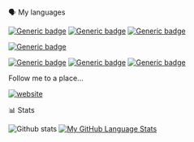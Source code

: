 🗣 My languages

[![Generic badge](https://img.shields.io/badge/Code-C%23-000aff.svg)](https://shields.io/)
[![Generic badge](https://img.shields.io/badge/Code-C++-7500fa)](https://shields.io/)
[![Generic badge](https://img.shields.io/badge/Code-Visual%20Basic-8a00fa)](https://shields.io/)

[![Generic badge](https://img.shields.io/badge/Code-F%23-1c6105.svg)](https://shields.io/)

[![Generic badge](https://img.shields.io/badge/Code-Python-802121.svg)](https://shields.io/)
[![Generic badge](https://img.shields.io/badge/Code-SQL-ab5635)](https://shields.io/)
[![Generic badge](https://img.shields.io/badge/Code-Assembly-d1833f)](https://shields.io/)
<!--
[![Generic badge]()](https://shields.io/)
[![Generic badge]()](https://shields.io/)
[![Generic badge]()](https://shields.io/)
-->

Follow me to a place...

[![website](./img/youtube-dark.svg)](https://youtube.com/codestackr#gh-dark-mode-only)

📊 Stats

![Github stats](https://github-readme-stats.vercel.app/api?username=RusMermaid&theme=codeSTACKr&show_icons=true&count_private=true)
[![My GitHub Language Stats](https://github-readme-stats.vercel.app/api/top-langs/?username=RusMermaid&langs_count=10&theme=codeSTACKr&exclude_repo=Ural_CS)]()



<!--
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 - token forstats2
-->
